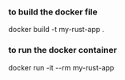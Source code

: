 

### to build the docker file
docker build -t my-rust-app .


### to run the docker container
docker run -it --rm my-rust-app
